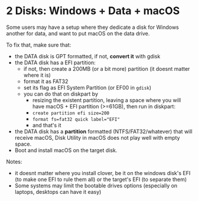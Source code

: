 # 2 Disks: Windows + Data + macOS

Some users may have a setup where they dedicate a disk for Windows another for data, and want to put macOS on the data drive.

To fix that, make sure that:

* the DATA disk is GPT formatted, if not, **convert it** with gdisk
* the DATA disk has a EFI partition:
  * if not, then create a 200MB \(or a bit more\) partition \(it doesnt matter where it is\)
  * format it as FAT32
  * set its flag as EFI System Partition \(or EF00 in `gdisk`\)
  * you can do that on diskpart by 
    * resizing the existent partition, leaving a space where you will have macOS + EFI partition \(&gt;=61GB\), then run in diskpart: 
    * `create partition efi size=200`
    * `format fs=fat32 quick label="EFI"`
    * and that's it
* the DATA disk has a **partition** formatted \(NTFS/FAT32/whatever\) that will receive macOS, Disk Utility in macOS does not play well with empty space.
* Boot and install macOS on the target disk.

Notes:

* it doesnt matter where you install clover, be it on the windows disk's EFI \(to make one EFI to rule them all\) or the target's EFI \(to separate them\)
* Some systems may limit the bootable drives options \(especially on laptops, desktops can have it easy\)

